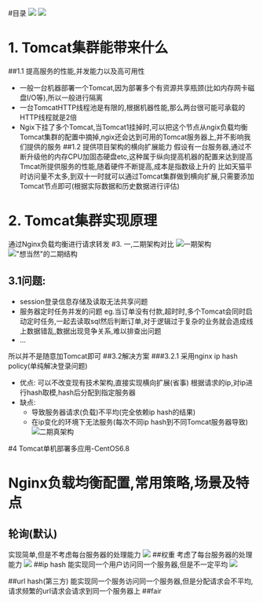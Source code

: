 #目录
![](http://upload-images.jianshu.io/upload_images/4685968-acb84606c660574f.png?imageMogr2/auto-orient/strip%7CimageView2/2/w/1240)
![](http://upload-images.jianshu.io/upload_images/4685968-0a4525ac6cc0fb3c.png?imageMogr2/auto-orient/strip%7CimageView2/2/w/1240)
# 1. Tomcat集群能带来什么
##1.1 提高服务的性能,并发能力以及高可用性
- 一般一台机器部署一个Tomcat,因为部署多个有资源共享瓶颈(比如内存网卡磁盘I/O等),所以一般进行隔离
- 一台TomcatHTTP线程池是有限的,根据机器性能,那么两台很可能可承载的HTTP线程就是2倍
- Ngix下挂了多个Tomcat,当Tomcat1挂掉时,可以把这个节点从ngix负载均衡Tomcat集群的配置中摘掉,ngix还会达到可用的Tomcat服务器上,并不影响我们提供的服务
##1.2 提供项目架构的横向扩展能力
假设有一台服务器,通过不断升级他的内存CPU加固态硬盘etc,这种属于纵向提高机器的配置来达到提高Tmcat所提供服务的性能,随着硬件不断提高,成本是指数级上升的
比如天猫平时访问量不太多,到双十一时就可以通过Tomcat集群做到横向扩展,只需要添加Tomcat节点即可(根据实际数据和历史数据进行评估)
# 2. Tomcat集群实现原理
通过Nginx负载均衡进行请求转发
#3. 一,二期架构对比
![一期架构](http://upload-images.jianshu.io/upload_images/4685968-90417e02c9641c4f.png?imageMogr2/auto-orient/strip%7CimageView2/2/w/1240)
!["想当然"的二期结构](http://upload-images.jianshu.io/upload_images/4685968-83dedb9e21e57953.png?imageMogr2/auto-orient/strip%7CimageView2/2/w/1240)
## 3.1问题:
- session登录信息存储及读取无法共享问题
- 服务器定时任务并发的问题
eg.当订单没有付款,超时时,多个Tomcat会同时启动定时任务,一起去读取sql然后判断订单,对于逻辑过于复杂的业务就会造成线上数据错乱,数据出现竞争关系,难以排查出问题
- ...

所以并不是随意加Tomcat即可
##3.2解决方案
###3.2.1  采用nginx ip hash policy(单纯解决登录问题)
- 优点: 可以不改变现有技术架构,直接实现横向扩展(省事)
根据请求的ip,对ip进行hash取模,hash后分配到指定服务器
- 缺点:
  - 导致服务器请求(负载)不平均(完全依赖ip hash的结果)
  - 在ip变化的环境下无法服务(每次不同ip hash到不同Tomcat服务器导致)
![二期真架构](http://upload-images.jianshu.io/upload_images/4685968-0b11c76e86e234e6.png?imageMogr2/auto-orient/strip%7CimageView2/2/w/1240)

#4 Tomcat单机部署多应用-CentOS6.8
# Nginx负载均衡配置,常用策略,场景及特点
## 轮询(默认)
实现简单,但是不考虑每台服务器的处理能力
![](http://upload-images.jianshu.io/upload_images/4685968-ea36995c68bceb33.png?imageMogr2/auto-orient/strip%7CimageView2/2/w/1240)
##权重
考虑了每台服务器的处理能力
![](http://upload-images.jianshu.io/upload_images/4685968-b7ea753668b696b6.png?imageMogr2/auto-orient/strip%7CimageView2/2/w/1240)
##ip hash
能实现同一个用户访问同一个服务器,但是不一定平均
![](http://upload-images.jianshu.io/upload_images/4685968-2fcc834d44a895df.png?imageMogr2/auto-orient/strip%7CimageView2/2/w/1240)

##url hash(第三方)
能实现同一个服务访问同一个服务器,但是分配请求会不平均,请求频繁的url请求会请求到同一个服务器上
##fair
##
